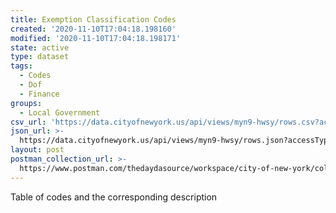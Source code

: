 ```yaml
---
title: Exemption Classification Codes
created: '2020-11-10T17:04:18.198160'
modified: '2020-11-10T17:04:18.198171'
state: active
type: dataset
tags:
  - Codes
  - Dof
  - Finance
groups:
  - Local Government
csv_url: 'https://data.cityofnewyork.us/api/views/myn9-hwsy/rows.csv?accessType=DOWNLOAD'
json_url: >-
  https://data.cityofnewyork.us/api/views/myn9-hwsy/rows.json?accessType=DOWNLOAD
layout: post
postman_collection_url: >-
  https://www.postman.com/thedaydasource/workspace/city-of-new-york/collection/15909983-7a5c0397-1c08-4a33-80bc-d501a21be5dd
---
```

Table of codes and the corresponding description
